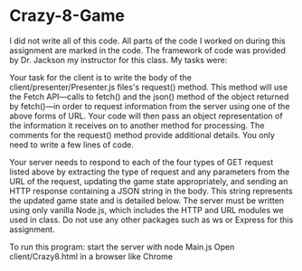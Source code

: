 # Crazy-8-Game

I did not write all of this code. All parts of the code I worked on during this assignment are marked in the code. The framework of code was provided by Dr. Jackson my instructor for this class. My tasks were: 

Your task for the client is to write the body of the client/presenter/Presenter.js files's request() method. This method will use the Fetch API—calls to fetch() and the json() method of the object returned by fetch()—in order to request information from the server using one of the above forms of URL. Your code will then pass an object representation of the information it receives on to another method for processing. The comments for the request() method provide additional details. You only need to write a few lines of code. 

Your server needs to respond to each of the four types of GET request listed above by extracting the type of request and any parameters from the URL of the request, updating the game state
appropriately, and sending an HTTP response containing a JSON string in the body. This string represents the updated game state and is detailed below. The server must be written using only vanilla Node.js, which includes the HTTP and URL modules we used in class. Do not use any other packages such as ws or Express for this assignment.

To run this program:
start the server with node Main.js
Open client/Crazy8.html in a browser like Chrome
